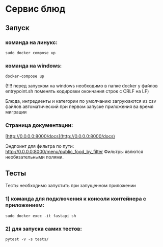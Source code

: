 # Сервис блюд

##  Запуск
### команда на линукс:
    sudo docker compose up 
### команда на windows:
    docker-compose up

(!!!! перед запуском на windows необходимо в папке docker у файлов entrypoint.sh поменять кодировки окончания строк с CRLF на LF)

Блюда, ингредиенты и категории по умолчанию загруюаются из csv файлов автоматический при первом запуске приложения ва время миграции

### Cтраница документации:
[http://0.0.0.0:8000/docs](http://0.0.0.0:8000/docs)

Эндпоинт для фильтра по пути: http://0.0.0.0:8000/menu/public_food_by_filter
Фильтры явлются необязательными полями.

##  Тесты
Тесты необходимо запустить при запущенном приложении
### 1) команда для подключения к консоли контейнера с приложением:
    sudo docker exec -it fastapi sh 
### 2) для запуска самих тестов:
    pytest -v -s tests/